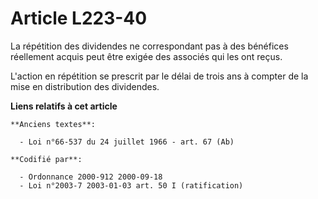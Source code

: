 # Article L223-40

La répétition des dividendes ne correspondant pas à des bénéfices réellement acquis peut être exigée des associés qui les ont
reçus.

L'action en répétition se prescrit par le délai de trois ans à compter de la mise en distribution des dividendes.

**Liens relatifs à cet article**

	**Anciens textes**:

	  - Loi n°66-537 du 24 juillet 1966 - art. 67 (Ab)

	**Codifié par**:

	  - Ordonnance 2000-912 2000-09-18
	  - Loi n°2003-7 2003-01-03 art. 50 I (ratification)
